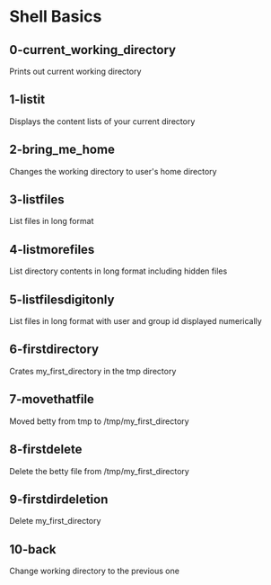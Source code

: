 # Shell Basics
## 0-current_working_directory 
Prints out current working directory

## 1-listit
Displays the content lists of your current directory

## 2-bring_me_home
Changes the working directory to user's home directory

## 3-listfiles
List files in long format

## 4-listmorefiles
List directory contents in long format including hidden files

## 5-listfilesdigitonly
List files in long format with user and group id displayed numerically

## 6-firstdirectory
Crates my_first_directory in the tmp directory

## 7-movethatfile
Moved betty from tmp to /tmp/my_first_directory

## 8-firstdelete
Delete the betty file from /tmp/my_first_directory

## 9-firstdirdeletion
Delete my_first_directory

## 10-back
Change working directory to the previous one


